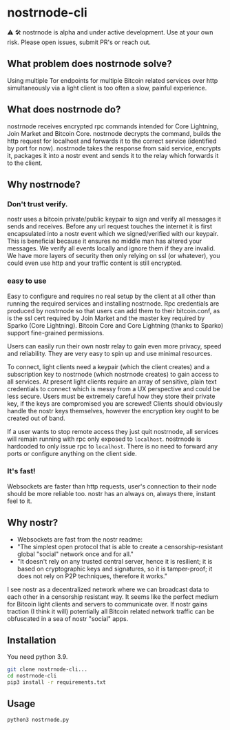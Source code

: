 # nostrnode-cli

⚠️ 🛠 nostrnode is alpha and under active development. Use at your own risk. Please open issues, submit PR's or reach out.

## What problem does nostrnode solve?
Using multiple Tor endpoints for multiple Bitcoin related services over http simultaneously via a light client is too often
a slow, painful experience.

## What does nostrnode do?
nostrnode receives encrypted rpc commands intended for Core Lightning, Join Market and Bitcoin Core. 
nostrnode decrypts the command, builds the http request for localhost and forwards it to the correct service (identified 
by port for now). nostrnode takes the response from said service, encrypts it, packages it into a nostr event and sends 
it to the relay which forwards it to the client.

## Why nostrnode?

### Don't trust verify.
nostr uses a bitcoin private/public keypair to sign and verify all messages it sends and receives. Before any url request
touches the internet it is first encapsulated into a nostr event which we signed/verified with our keypair. This is beneficial
because it ensures no middle man has altered your messages. We verify all events locally and ignore them if they are invalid.
We have more layers of security then only relying on ssl (or whatever), you could even use http and your traffic content is still
encrypted.

### easy to use
Easy to configure and requires no real setup by the client at all other than running the required services
and installing nostrnode. Rpc credentials are produced by nostrnode so that users can add them to their bitcoin.conf, as is the
ssl cert required by Join Market and the master key required by Sparko (Core Lightning). Bitcoin Core and Core Lightning
(thanks to Sparko) support fine-grained permissions.

Users can easily run their own nostr relay to gain even more privacy, speed and reliability. They are very easy to spin up
and use minimal resources.

To connect, light clients need a keypair (which the client creates) and a subscription key to nostrnode (which nostrnode 
creates) to gain access to all services. At present light clients require an array of sensitive, plain text credentials 
to connect which is messy from a UX perspective and could be less secure. Users must be extremely careful how they store 
their private key, if the keys are compromised you are screwed! Clients should obviously handle the nostr keys themselves, 
however the encryption key ought to be created out of band.

If a user wants to stop remote access they just quit nostrnode, all services will remain running with rpc only exposed to 
`localhost`. nostrnode is hardcoded to only issue rpc to `localhost`. There is no need to forward any ports or configure 
anything on the client side.

### It's fast!
Websockets are faster than http requests, user's connection to their node should be more reliable too. nostr has an always 
on, always there, instant feel to it.

## Why nostr?
- Websockets are fast
from the nostr readme:
- "The simplest open protocol that is able to create a censorship-resistant global "social" network once and for all."
- "It doesn't rely on any trusted central server, hence it is resilient; it is based on cryptographic keys and signatures, 
   so it is tamper-proof; it does not rely on P2P techniques, therefore it works."

I see nostr as a decentralized network where we can broadcast data to each other in a censorship resistant way. It seems
like the perfect medium for Bitcoin light clients and servers to communicate over. If nostr gains traction (I think it will) 
potentially all Bitcoin related network traffic can be obfuscated in a sea of nostr "social" apps.

## Installation
You need python 3.9.
```bash
git clone nostrnode-cli...
cd nostrnode-cli
pip3 install -r requirements.txt
```

## Usage
```bash
python3 nostrnode.py
```